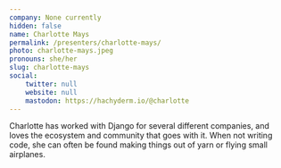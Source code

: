 ```yaml
---
company: None currently
hidden: false
name: Charlotte Mays
permalink: /presenters/charlotte-mays/
photo: charlotte-mays.jpeg
pronouns: she/her
slug: charlotte-mays
social:
    twitter: null
    website: null
    mastodon: https://hachyderm.io/@charlotte
---
```


Charlotte has worked with Django for several different companies, and loves the ecosystem and community that goes with it. When not writing code, she can often be found making things out of yarn or flying small airplanes.
